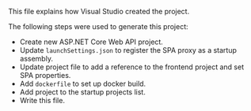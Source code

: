 This file explains how Visual Studio created the project.

The following steps were used to generate this project:

- Create new ASP\.NET Core Web API project.
- Update `launchSettings.json` to register the SPA proxy as a startup assembly.
- Update project file to add a reference to the frontend project and set SPA properties.
- Add `dockerfile` to set up docker build.
- Add project to the startup projects list.
- Write this file.

